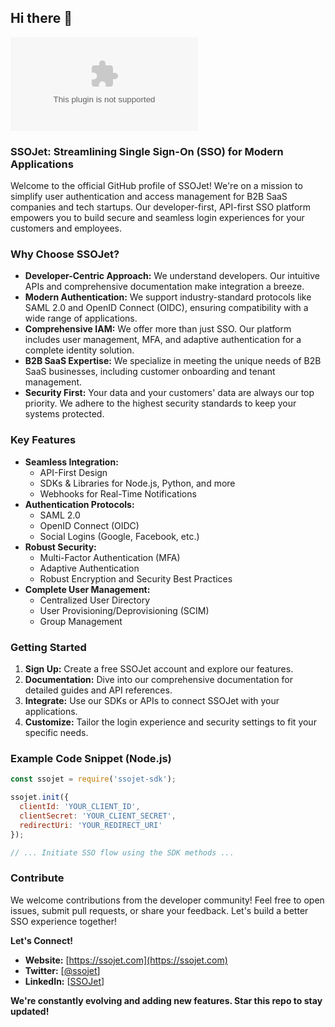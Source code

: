 ## Hi there 👋

![SSOJet Logo](https://logo.clearbit.com/ssojet.com)

### SSOJet: Streamlining Single Sign-On (SSO) for Modern Applications

Welcome to the official GitHub profile of SSOJet! We're on a mission to simplify user authentication and access management for B2B SaaS companies and tech startups.  Our developer-first, API-first SSO platform empowers you to build secure and seamless login experiences for your customers and employees.

### Why Choose SSOJet?

* **Developer-Centric Approach:**  We understand developers. Our intuitive APIs and comprehensive documentation make integration a breeze.
* **Modern Authentication:**  We support industry-standard protocols like SAML 2.0 and OpenID Connect (OIDC), ensuring compatibility with a wide range of applications.
* **Comprehensive IAM:** We offer more than just SSO. Our platform includes user management, MFA, and adaptive authentication for a complete identity solution.
* **B2B SaaS Expertise:** We specialize in meeting the unique needs of B2B SaaS businesses, including customer onboarding and tenant management.
* **Security First:** Your data and your customers' data are always our top priority. We adhere to the highest security standards to keep your systems protected.

### Key Features

* **Seamless Integration:**
    * API-First Design
    * SDKs & Libraries for Node.js, Python, and more
    * Webhooks for Real-Time Notifications
* **Authentication Protocols:**
    * SAML 2.0
    * OpenID Connect (OIDC)
    * Social Logins (Google, Facebook, etc.)
* **Robust Security:**
    * Multi-Factor Authentication (MFA)
    * Adaptive Authentication
    * Robust Encryption and Security Best Practices
* **Complete User Management:**
    * Centralized User Directory
    * User Provisioning/Deprovisioning (SCIM)
    * Group Management

### Getting Started

1. **Sign Up:**  Create a free SSOJet account and explore our features.
2. **Documentation:**  Dive into our comprehensive documentation for detailed guides and API references.
3. **Integrate:** Use our SDKs or APIs to connect SSOJet with your applications.
4. **Customize:** Tailor the login experience and security settings to fit your specific needs.

### Example Code Snippet (Node.js)

```javascript
const ssojet = require('ssojet-sdk');

ssojet.init({
  clientId: 'YOUR_CLIENT_ID',
  clientSecret: 'YOUR_CLIENT_SECRET',
  redirectUri: 'YOUR_REDIRECT_URI'
});

// ... Initiate SSO flow using the SDK methods ...
```

### Contribute

We welcome contributions from the developer community! Feel free to open issues, submit pull requests, or share your feedback. Let's build a better SSO experience together!

**Let's Connect!**

* **Website:**  [https://ssojet.com](https://ssojet.com)
* **Twitter:** [[@ssojet](https://twitter.com/sso_jet)]
* **LinkedIn:** [[SSOJet](https://www.linkedin.com/company/ssojet/)]

**We're constantly evolving and adding new features.  Star this repo to stay updated!**
